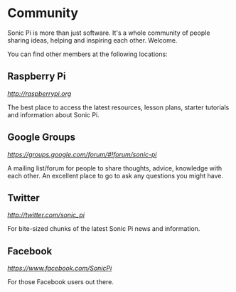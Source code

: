 # Community

Sonic Pi is more than just software. It's a whole community of people sharing ideas, helping  and inspiring each other. Welcome.

You can find other members at the following locations:

## Raspberry Pi
*http://raspberrypi.org*

The best place to access the latest resources, lesson plans, starter tutorials and information about Sonic Pi.

## Google Groups
*https://groups.google.com/forum/#!forum/sonic-pi*

A mailing list/forum for people to share thoughts, advice, knowledge with each other. An excellent place to go to ask any questions you might have.

## Twitter
*http://twitter.com/sonic_pi*

For bite-sized chunks of the latest Sonic Pi news and information.

## Facebook
*https://www.facebook.com/SonicPi*

For those Facebook users out there.

